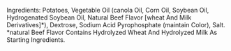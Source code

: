 Ingredients:
 Potatoes, Vegetable Oil (canola Oil, Corn Oil, Soybean Oil, Hydrogenated Soybean Oil, Natural Beef Flavor [wheat And Milk Derivatives]*), Dextrose, Sodium Acid Pyrophosphate (maintain Color), Salt. *natural Beef Flavor Contains Hydrolyzed Wheat And Hydrolyzed Milk As Starting Ingredients.